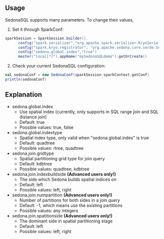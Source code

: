 ## Usage
SedonaSQL supports many parameters. To change their values,

1. Set it through SparkConf:
```Scala
sparkSession = SparkSession.builder().
      config("spark.serializer","org.apache.spark.serializer.KryoSerializer").
      config("spark.kryo.registrator", "org.apache.sedona.core.serde.SedonaKryoRegistrator").
      config("sedona.global.index","true")
      master("local[*]").appName("mySedonaSQLdemo").getOrCreate()
```
2. Check your current SedonaSQL configuration:
```Scala
val sedonaConf = new SedonaConf(sparkSession.sparkContext.getConf)
println(sedonaConf)
```
## Explanation

* sedona.global.index
	* Use spatial index (currently, only supports in SQL range join and SQL distance join)
	* Default: true
	* Possible values: true, false
* sedona.global.indextype
	* Spatial index type, only valid when "sedona.global.index" is true
	* Default: quadtree
	* Possible values: rtree, quadtree
* sedona.join.gridtype
	* Spatial partitioning grid type for join query
	* Default: kdbtree
	* Possible values: quadtree, kdbtree
* sedona.join.indexbuildside **(Advanced users only!)**
	* The side which Sedona builds spatial indices on
	* Default: left
	* Possible values: left, right
* sedona.join.numpartition **(Advanced users only!)**
	* Number of partitions for both sides in a join query
	* Default: -1, which means use the existing partitions
	* Possible values: any integers
* sedona.join.spatitionside **(Advanced users only!)**
	* The dominant side in spatial partitioning stage
	* Default: left
	* Possible values: left, right
